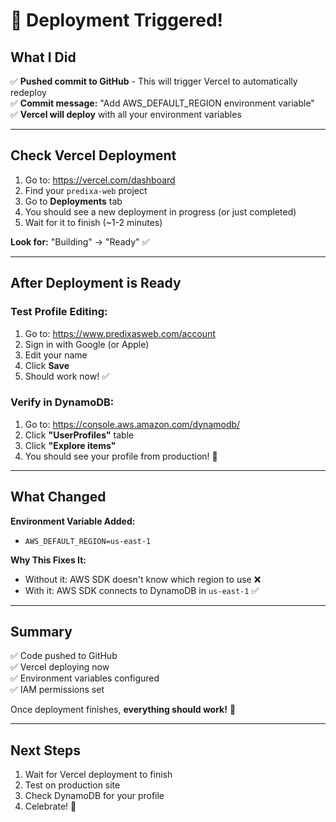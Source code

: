 # 🚀 Deployment Triggered!

## What I Did

✅ **Pushed commit to GitHub** - This will trigger Vercel to automatically redeploy  
✅ **Commit message:** "Add AWS_DEFAULT_REGION environment variable"  
✅ **Vercel will deploy** with all your environment variables

---

## Check Vercel Deployment

1. Go to: https://vercel.com/dashboard
2. Find your `predixa-web` project
3. Go to **Deployments** tab
4. You should see a new deployment in progress (or just completed)
5. Wait for it to finish (~1-2 minutes)

**Look for:** "Building" → "Ready" ✅

---

## After Deployment is Ready

### Test Profile Editing:

1. Go to: https://www.predixasweb.com/account
2. Sign in with Google (or Apple)
3. Edit your name
4. Click **Save**
5. Should work now! ✅

### Verify in DynamoDB:

1. Go to: https://console.aws.amazon.com/dynamodb/
2. Click **"UserProfiles"** table
3. Click **"Explore items"**
4. You should see your profile from production! 🎉

---

## What Changed

**Environment Variable Added:**
- `AWS_DEFAULT_REGION=us-east-1`

**Why This Fixes It:**
- Without it: AWS SDK doesn't know which region to use ❌
- With it: AWS SDK connects to DynamoDB in `us-east-1` ✅

---

## Summary

✅ Code pushed to GitHub  
✅ Vercel deploying now  
✅ Environment variables configured  
✅ IAM permissions set  

Once deployment finishes, **everything should work!** 🎉

---

## Next Steps

1. Wait for Vercel deployment to finish
2. Test on production site
3. Check DynamoDB for your profile
4. Celebrate! 🎊




